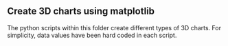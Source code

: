 ## Create 3D charts using matplotlib

The python scripts within this folder create different types of 3D charts.   For simplicity, data values have been hard coded in each script.
